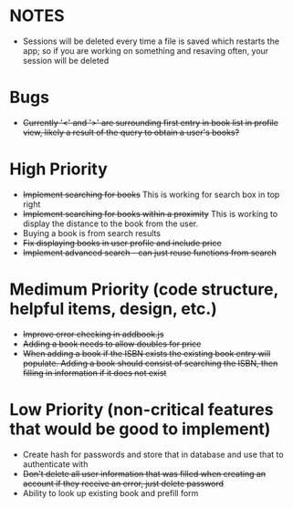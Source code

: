 # NOTES
* Sessions will be deleted every time a file is saved which restarts the app; so if you are working on something and resaving often, your session will be deleted


# Bugs
* ~~Currently '<' and '>' are surrounding first entry in book list in profile view, likely a result of the query to obtain a user's books?~~


# High Priority
* ~~Implement searching for books~~ This is working for search box in top right
* ~~Implement searching for books within a proximity~~ This is working to display the distance to the book from the user.
* Buying a book is from search results
* ~~Fix displaying books in user profile and include price~~
* ~~Implement advanced search - can just reuse functions from search~~

# Medimum Priority (code structure, helpful items, design, etc.)
* ~~Improve error checking in addbook.js~~
* ~~Adding a book needs to allow doubles for price~~
* ~~When adding a book if the ISBN exists the existing book entry will populate.  Adding a book should consist of searching the ISBN, then filling in information if it does not exist~~

# Low Priority (non-critical features that would be good to implement)

* Create hash for passwords and store that in database and use that to authenticate with
* ~~Don't delete all user information that was filled when creating an account if they receive an error, just delete password~~
* Ability to look up existing book and prefill form
